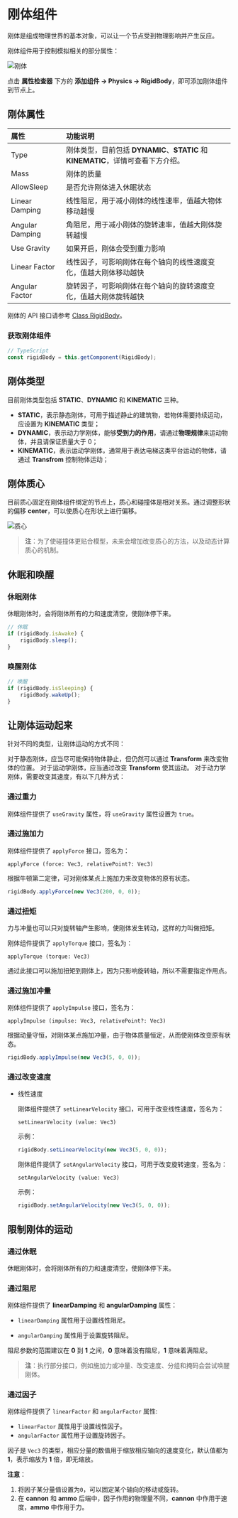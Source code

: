 # 刚体组件

刚体是组成物理世界的基本对象，可以让一个节点受到物理影响并产生反应。

刚体组件用于控制模拟相关的部分属性：

![刚体](img/rigidbody-prop.png)

点击 **属性检查器** 下方的 **添加组件 -> Physics -> RigidBody**，即可添加刚体组件到节点上。

## 刚体属性

| 属性             | 功能说明                             |
| :-------------- | :----------                         |
| Type            | 刚体类型，目前包括 **DYNAMIC**、**STATIC** 和 **KINEMATIC**，详情可查看下方介绍。
| Mass            | 刚体的质量                            |
| AllowSleep      | 是否允许刚体进入休眠状态   |
| Linear Damping  | 线性阻尼，用于减小刚体的线性速率，值越大物体移动越慢        |
| Angular Damping | 角阻尼，用于减小刚体的旋转速率，值越大刚体旋转越慢          |
| Use Gravity     | 如果开启，刚体会受到重力影响             |
| Linear Factor   | 线性因子，可影响刚体在每个轴向的线性速度变化，值越大刚体移动越快 |
| Angular Factor  | 旋转因子，可影响刚体在每个轴向的旋转速度变化，值越大刚体旋转越快 |

刚体的 API 接口请参考 [Class RigidBody](https://docs.cocos.com/creator/3.0/api/zh/classes/physics.rigidbody.html)。

### 获取刚体组件

```ts
// TypeScript
const rigidBody = this.getComponent(RigidBody);
```

## 刚体类型

目前刚体类型包括 **STATIC**、**DYNAMIC** 和 **KINEMATIC** 三种。

- **STATIC**，表示静态刚体，可用于描述静止的建筑物，若物体需要持续运动，应设置为 **KINEMATIC** 类型；
- **DYNAMIC**，表示动力学刚体，能够**受到力的作用**，请通过**物理规律**来运动物体，并且请保证质量大于 0；
- **KINEMATIC**，表示运动学刚体，通常用于表达电梯这类平台运动的物体，请通过 **Transfrom** 控制物体运动；

## 刚体质心

目前质心固定在刚体组件绑定的节点上，质心和碰撞体是相对关系。通过调整形状的偏移 __center__，可以使质心在形状上进行偏移。

![质心](img/center-of-mass.jpg)

> **注**：为了使碰撞体更贴合模型，未来会增加改变质心的方法，以及动态计算质心的机制。

## 休眠和唤醒

### 休眠刚体

休眠刚体时，会将刚体所有的力和速度清空，使刚体停下来。

```ts
// 休眠
if (rigidBody.isAwake) {
    rigidBody.sleep();
}
```

### 唤醒刚体

```ts
// 唤醒
if (rigidBody.isSleeping) {
    rigidBody.wakeUp();
}
```

## 让刚体运动起来

针对不同的类型，让刚体运动的方式不同：

对于静态刚体，应当尽可能保持物体静止，但仍然可以通过 __Transform__ 来改变物体的位置。
对于运动学刚体，应当通过改变 __Transform__ 使其运动。
对于动力学刚体，需要改变其速度，有以下几种方式：

### 通过重力

刚体组件提供了 `useGravity` 属性，将 `useGravity` 属性设置为 `true`。

### 通过施加力

刚体组件提供了 `applyForce` 接口，签名为：

`applyForce (force: Vec3, relativePoint?: Vec3)`

根据牛顿第二定律，可对刚体某点上施加力来改变物体的原有状态。

```ts
rigidBody.applyForce(new Vec3(200, 0, 0));
```

### 通过扭矩

力与冲量也可以只对旋转轴产生影响，使刚体发生转动，这样的力叫做扭矩。

刚体组件提供了 `applyTorque` 接口，签名为：

`applyTorque (torque: Vec3)`

通过此接口可以施加扭矩到刚体上，因为只影响旋转轴，所以不需要指定作用点。

### 通过施加冲量

刚体组件提供了 `applyImpulse` 接口，签名为：

`applyImpulse (impulse: Vec3, relativePoint?: Vec3)`

根据动量守恒，对刚体某点施加冲量，由于物体质量恒定，从而使刚体改变原有状态。

```ts
rigidBody.applyImpulse(new Vec3(5, 0, 0));
```

### 通过改变速度

- 线性速度

  刚体组件提供了 `setLinearVelocity` 接口，可用于改变线性速度，签名为：
  
  `setLinearVelocity (value: Vec3)`
  
  示例：

  ```ts
  rigidBody.setLinearVelocity(new Vec3(5, 0, 0));
  ```

  刚体组件提供了 `setAngularVelocity` 接口，可用于改变旋转速度，签名为：
  
  `setAngularVelocity (value: Vec3)`

  示例：

  ```ts
  rigidBody.setAngularVelocity(new Vec3(5, 0, 0));
  ```

## 限制刚体的运动

### 通过休眠

休眠刚体时，会将刚体所有的力和速度清空，使刚体停下来。

### 通过阻尼

刚体组件提供了 __linearDamping__ 和 __angularDamping__ 属性：

- `linearDamping` 属性用于设置线性阻尼。

- `angularDamping` 属性用于设置旋转阻尼。

阻尼参数的范围建议在 __0__ 到 __1__ 之间，__0__ 意味着没有阻尼，__1__ 意味着满阻尼。

> **注**：执行部分接口，例如施加力或冲量、改变速度、分组和掩码会尝试唤醒刚体。

### 通过因子

刚体组件提供了 `linearFactor` 和 `angularFactor` 属性:

- `linearFactor` 属性用于设置线性因子。
- `angularFactor` 属性用于设置旋转因子。

因子是 `Vec3` 的类型，相应分量的数值用于缩放相应轴向的速度变化，默认值都为 **1**，表示缩放为 **1** 倍，即无缩放。

**注意**：

1. 将因子某分量值设置为`0`，可以固定某个轴向的移动或旋转。
2. 在 __cannon__ 和 __ammo__ 后端中，因子作用的物理量不同，__cannon__ 中作用于速度，__ammo__ 中作用于力。
